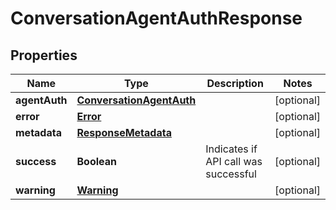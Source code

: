 
# ConversationAgentAuthResponse

## Properties
Name | Type | Description | Notes
------------ | ------------- | ------------- | -------------
**agentAuth** | [**ConversationAgentAuth**](ConversationAgentAuth.md) |  |  [optional]
**error** | [**Error**](Error.md) |  |  [optional]
**metadata** | [**ResponseMetadata**](ResponseMetadata.md) |  |  [optional]
**success** | **Boolean** | Indicates if API call was successful |  [optional]
**warning** | [**Warning**](Warning.md) |  |  [optional]



